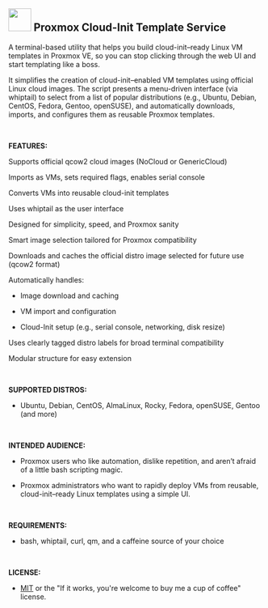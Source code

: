 <h2><img src="https://thelittleflea.com/wp-content/uploads/2025/06/Proxmox-Penguin-Trans-BG.webp" height=45> Proxmox Cloud-Init Template Service</h2>

A terminal-based utility that helps you build cloud-init–ready Linux VM templates in Proxmox VE, so you can stop clicking through the web UI and start templating like a boss.

It simplifies the creation of cloud-init–enabled VM templates using official Linux cloud images. The script presents a menu-driven interface (via whiptail) to select from a list of popular distributions (e.g., Ubuntu, Debian, CentOS, Fedora, Gentoo, openSUSE), and automatically downloads, imports, and configures them as reusable Proxmox templates.
<p>&nbsp;</p>
<b>FEATURES:</b>

Supports official qcow2 cloud images (NoCloud or GenericCloud)

Imports as VMs, sets required flags, enables serial console

Converts VMs into reusable cloud-init templates

Uses whiptail as the user interface

Designed for simplicity, speed, and Proxmox sanity

Smart image selection tailored for Proxmox compatibility

Downloads and caches the official distro image selected for future use (qcow2 format)

Automatically handles:

- Image download and caching

- VM import and configuration

- Cloud-Init setup (e.g., serial console, networking, disk resize)

Uses clearly tagged distro labels for broad terminal compatibility

Modular structure for easy extension
<p>&nbsp;</p>

<b>SUPPORTED DISTROS:</b>
  - Ubuntu, Debian, CentOS, AlmaLinux, Rocky, Fedora, openSUSE, Gentoo (and more)
<p>&nbsp;</p>

<b>INTENDED AUDIENCE:</b>
  - Proxmox users who like automation, dislike repetition, and aren’t afraid of a little bash scripting magic.

  - Proxmox administrators who want to rapidly deploy VMs from reusable, cloud-init–ready Linux templates using a simple UI.
<p>&nbsp;</p>

<b>REQUIREMENTS:</b>
  - bash, whiptail, curl, qm, and a caffeine source of your choice
<p>&nbsp;</p>

<b>LICENSE:</b>
  - <a href="https://raw.githubusercontent.com/lcp2000/Proxmox/refs/heads/Licensing/MIT%20LICENSE">MIT</a> or the "If it works, you're welcome to buy me a cup of coffee" license.
